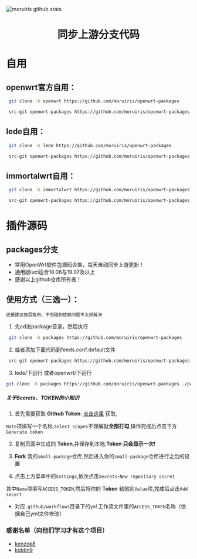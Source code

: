 ![moruiris github stats](https://github-readme-stats.vercel.app/api?username=moruiris&show_icons=true&theme=merko)
<div align="center">
<h1 align="center">同步上游分支代码</h1>
</div>

# 自用
## openwrt官方自用：
```bash
 git clone -b openwrt https://github.com/moruiris/openwrt-packages
```
```bash
 src-git openwrt-packages https://github.com/moruiris/openwrt-packages;openwrt
```
## lede自用：
```bash
 git clone -b lede https://github.com/moruiris/openwrt-packages
```
```bash
 src-git openwrt-packages https://github.com/moruiris/openwrt-packages;lede
```
## immortalwrt自用：
```bash
 git clone -b immortalwrt https://github.com/moruiris/openwrt-packages
```
```bash
 src-git openwrt-packages https://github.com/moruiris/openwrt-packages;immortalwrt
```

# 插件源码
## packages分支
*  常用OpenWrt软件包源码合集，每天自动同步上游更新！
*  通用版luci适合18.06与19.07及以上
*  感谢以上github仓库所有者！
## 使用方式（三选一）：
`还是建议按需取用，不然碰到依赖问题不太好解决`
1. 先cd进package目录，然后执行
```bash
 git clone -b packages https://github.com/moruiris/openwrt-packages
```
2. 或者添加下面代码到feeds.conf.default文件
```bash
 src-git openwrt-packages https://github.com/moruiris/openwrt-packages;packages
```
3. lede/下运行 或者openwrt/下运行
```bash
git clone -b packages https://github.com/moruiris/openwrt-packages ./package/
```




##### 关于Secrets、TOKEN的小知识

1. 首先需要获取 **Github Token**: [点击这里](https://github.com/settings/tokens/new) 获取,

 `Note`项填写一个名称,`Select scopes`不理解就**全部打勾**,操作完成后点击下方`Generate token`

2. 复制页面中生成的 **Token**,并保存到本地,**Token 只会显示一次!**

3. **Fork** 我的`small-package`仓库,然后进入你的`small-package`仓库进行之后的设置

4. 点击上方菜单中的`Settings`,依次点击`Secrets`-`New repository secret`

其中`Name`项填写`ACCESS_TOKEN`,然后将你的 **Token** 粘贴到`Value`项,完成后点击`Add secert`

* 对应`.github/workflows`目录下的`yml`工作流文件里的`ACCESS_TOKEN`名称（依据自己yml文件修改）



### 感谢名单（向他们学习才有这个项目）
- [kenzok8](https://github.com/kenzok8/small-package)
- [kiddin9](https://github.com/kiddin9/openwrt-packages)
